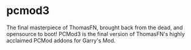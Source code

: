 # pcmod3
The final masterpiece of ThomasFN, brought back from the dead, and opensource to boot! PCMod3 is the final version of ThomasFN's highly acclaimed PCMod addons for Garry's Mod.
